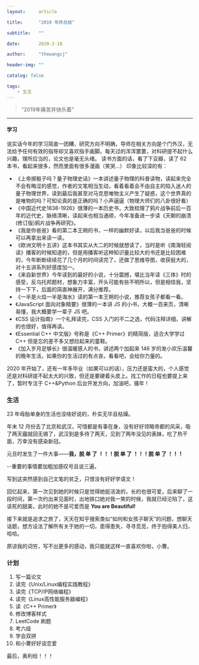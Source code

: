 ```yaml
---
layout:     article

title:      "2019 年终总结"

subtitle:   ""

date:       2020-2-18

author:     "thewangcj"

header-img: ""

catalog: false

tags:
    - 生活
---
```


> “2019年痛苦并快乐着”

------

<!--more-->

#### 学习
说实话今年的学习简直一团糟，研究方向不明确，导师在相关方向是个门外汉，无法给予任何有效的指导却又喜欢指手画脚。每天过的浑浑噩噩，对科研提不起什么兴趣，理所应当的，论文也是毫无头绪。
读书方面的话，看了下豆瓣，读了 62 本书，看起来很多，然而里面有很多漫画（笑哭...）
印象比较深的有：

- 《上帝掷骰子吗？量子物理史话》一本讲述量子物理的科普读物，读起来完全不会有晦涩的感觉，作者的文笔相当生动，看着看着会不由自主的陷入迷人的量子物理世界，读到最后我甚至对马克思唯物主义产生了疑惑，这个世界真的是唯物的吗？可知论真的是正确的吗？小声逼逼（物理大师们的八卦很好看）
- 《中国近代史1838-1926》很薄的一本历史书，大致梳理了鸦片战争前后一百年的近代史，脉络清晰，读起来也相当通顺，今年准备进一步读《天朝的崩溃(修订版)鸦片战争再研究》。
- 《我是你爸爸》看的第二本王朔的书，一样的幽默好读，以后我当爸爸的时候可以再拿出来读一读。
- 《欧洲文明十五讲》这本书其实从大二的时候就想读了，当时是听《南海轻阅读》播客的时候知道的，但是用播客听这种知识量比较大的书还是比较困难的，今年断断续续花了几个月的时间读完了，还做了思维导图，收获挺大的，对十五讲系列好感度加一。
- 《来自新世界》今年读到的最好的小说，十分震撼，堪比当年读《三体》时的感受，反乌托邦题材，想象力丰富，开头可能有些不明所以，但是相信我，坚持一下下，后面的简直神展开，满分推荐。
- 《一半是火焰一半是海水》读的第一本王朔的小说，推荐女孩子都看一看。
- 《JavaScript 面向对象精要》很薄的一本讲 JS 的小书，大概一百来页，清晰易懂，我大概要学一辈子 JS 吧。
- 《CSS 设计指南》一个礼拜读完，CSS 入门的不二之选，代码注释详细，讲解的也很好，值得再读。
- 《Essential C++ 中文版》号称是《C++ Primer》的精简版，适合大学学过 C++ 但是忘的差不多又想捡起来的童鞋。
- 《加入岁月足够长》很温暖感人的书，讲述两个加起来 146 岁的发小欢乐温馨的晚年生活，如果你的生活过的有点丧，看看吧，会给你力量的。

2020 年开始了，还有一年多毕业（如果可以的话），压力还是蛮大的，个人感觉还是对科研提不起太大的兴致，但还是要硬着头皮上。找工作的日程也要提上来了，暂时专注于 C++&Python 后台开发方向，加油吧，骚年！

### 生活

23 年母胎单身的生活也没啥好说的，朴实无华且枯燥。

年末 12 月份去了北京和武汉，可惜都是有事在身，没有好好领略帝都的风采，吸了两天霾就回无锡了，武汉到是多待了两天，见到了两年没见的表妹，吃了热干面，万幸没有感染新冠。

元旦时发生了一件大事——**我，脱 单 了 ！！！脱 单 了 ！！！脱 单 了 ！！！**

--重要的事情要加粗加感叹号且说三遍。

写到这突然感到自己文笔的贫乏，只恨没有好好学语文！

回忆起来，第一次见到她的时候只是觉得她挺活泼的，长的也很可爱，后来聊了一段时间，第一次约出来见面时，出地铁口她对我一笑的时候，我就已经沦陷了，这该死的甜美，此时的她不是可爱而是 **You are Beautiful!**

接下来就是追求之旅了，天天在知乎搜索类似“如何和女孩子聊天”的问题，想聊天话题，想方设法了解所有关于她的一切，患得患失，寻寻觅觅，终于抱得美人归，哈哈。

原谅我的词穷，写不出更多的感动，我只能就这样一直喜欢你啦，小曹。

### 计划

1. 写一篇论文
2. 读完《Unix/Linux编程实践教程》
3. 读完《TCP/IP网络编程》
4. 读完《Linux高性能服务器编程》
5. 读《C++ Primer》
6. 修改博客样式
7. LeetCode 刷题
8. 考六级
9. 学会双拼
10. 和小曹好好谈恋爱

最后，奥利给！！！